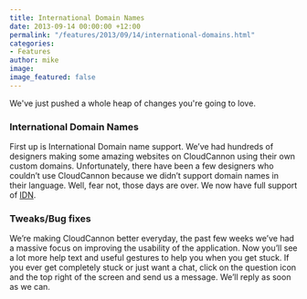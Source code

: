 ```yaml
---
title: International Domain Names
date: 2013-09-14 00:00:00 +12:00
permalink: "/features/2013/09/14/international-domains.html"
categories:
- Features
author: mike
image: 
image_featured: false
---
```


We've just pushed a whole heap of changes you're going to love.

### International Domain Names

First up is International Domain name support. We’ve had hundreds of designers making some amazing websites on CloudCannon using their own custom domains. Unfortunately, there have been a few designers who couldn’t use CloudCannon because we didn’t support domain names in their language. Well, fear not, those days are over. We now have full support of [IDN](http://en.wikipedia.org/wiki/Internationalized_domain_name).

### Tweaks/Bug fixes

We’re making CloudCannon better everyday, the past few weeks we’ve had a massive focus on improving the usability of the application. Now you’ll see a lot more help text and useful gestures to help you when you get stuck. If you ever get completely stuck or just want a chat, click on the question icon and the top right of the screen and send us a message. We’ll reply as soon as we can.

